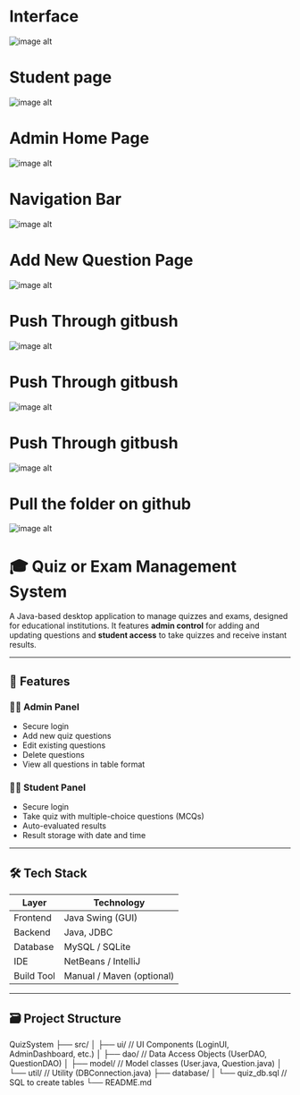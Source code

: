 # Interface
![image alt](https://github.com/HappySaini001/Online-MCQ-System/blob/384bb4cd933694f6d3b7db672ee708980d25cbe0/Screenshot%202025-06-09%20145443.png)


# Student page
![image alt](https://github.com/HappySaini001/Online-MCQ-System/blob/a2bda6e0d72f8692eb46b191ffed80d7c2d9c0c8/Screenshot%202025-06-09%20145500.png)

# Admin Home Page
![image alt](https://github.com/HappySaini001/Online-MCQ-System/blob/9351dd9e24b2e1759637bf4ff1b1126cdd09f16f/Screenshot%202025-06-09%20145543.png)

# Navigation Bar
![image alt](https://github.com/HappySaini001/Online-MCQ-System/blob/df72c20f4967eb71a1f80521793784ffbb1f43af/Screenshot%202025-06-09%20145558.png)

# Add New Question Page
![image alt](https://github.com/HappySaini001/Online-MCQ-System/blob/86b589be5a2a7b5d9e140fba959b1c3a32fc3236/Screenshot%202025-06-09%20145609.png)

# Push Through gitbush
![image alt](https://github.com/HappySaini001/Online-MCQ-System/blob/553a2f8a5575e122d9c8ab11e4a22758dfd10450/Screenshot%202025-05-25%20174432.png)

# Push Through gitbush
![image alt](https://github.com/HappySaini001/Online-MCQ-System/blob/553a2f8a5575e122d9c8ab11e4a22758dfd10450/Screenshot%202025-05-25%20174432.png)

# Push Through gitbush
![image alt](https://github.com/HappySaini001/Online-MCQ-System/blob/553a2f8a5575e122d9c8ab11e4a22758dfd10450/Screenshot%202025-05-25%20174432.png)


# Pull the folder on github
![image alt](https://github.com/HappySaini001/Online-MCQ-System/blob/dfaeee8037cbb76923625cfe7e7200a27c95e323/Screenshot%202025-05-25%20174444.png)










# 🎓 Quiz or Exam Management System

A Java-based desktop application to manage quizzes and exams, designed for educational institutions. It features **admin control** for adding and updating questions and **student access** to take quizzes and receive instant results.

---

## 📌 Features

### 👩‍💼 Admin Panel
- Secure login
- Add new quiz questions
- Edit existing questions
- Delete questions
- View all questions in table format

### 👨‍🎓 Student Panel
- Secure login
- Take quiz with multiple-choice questions (MCQs)
- Auto-evaluated results
- Result storage with date and time

---

## 🛠️ Tech Stack

| Layer        | Technology             |
|--------------|------------------------|
| Frontend     | Java Swing (GUI)       |
| Backend      | Java, JDBC             |
| Database     | MySQL / SQLite         |
| IDE          | NetBeans / IntelliJ    |
| Build Tool   | Manual / Maven (optional) |

---

## 🗃️ Project Structure
QuizSystem
├── src/
│ ├── ui/ // UI Components (LoginUI, AdminDashboard, etc.)
│ ├── dao/ // Data Access Objects (UserDAO, QuestionDAO)
│ ├── model/ // Model classes (User.java, Question.java)
│ └── util/ // Utility (DBConnection.java)
├── database/
│ └── quiz_db.sql // SQL to create tables
└── README.md

